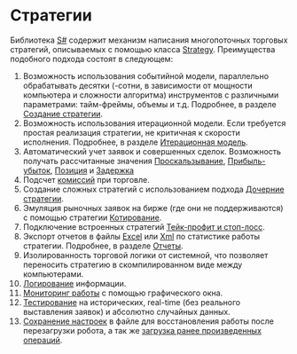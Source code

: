# Cтратегии

Библиотека [S\#](StockSharpAbout.md) содержит механизм написания многопоточных торговых стратегий, описываемых с помощью класса [Strategy](xref:StockSharp.Algo.Strategies.Strategy). Преимущества подобного подхода состоят в следующем:

1. Возможность использования событийной модели, параллельно обрабатывать десятки (\-сотни, в зависимости от мощности компьютера и сложности алгоритма) инструментов с различными параметрами: тайм\-фреймы, объемы и т.д. Подробнее, в разделе [Создание стратегии](StrategyAction.md). 
2. Возможность использования итерационной модели. Если требуется простая реализация стратегии, не критичная к скорости исполнения. Подробнее, в разделе [Итерационная модель](StrategyCreate.md). 
3. Автоматический учет заявок и совершенных сделок. Возможность получать рассчитанные значения [Проскальзывание](Slippage.md), [Прибыль\-убыток](PnL.md), [Позиция](Position.md) и [Задержка](Latency.md)
4. Подсчет [комиссий](Commissions.md) при торговле. 
5. Создание сложных стратегий с использованием подхода [Дочерние стратегии](StrategyChilds.md). 
6. Эмуляция рыночных заявок на бирже (где они не поддерживаются) с помощью стратегии [Котирование](StrategyQuoting.md). 
7. Подключение встроенных стратегий [Тейк\-профит и стоп\-лосс](StrategyProtective.md). 
8. Экспорт отчетов в файлы [Excel](https://ru.wikipedia.org/wiki/Excel) или [Xml](https://ru.wikipedia.org/wiki/Xml) по статистике работы стратегии. Подробнее, в разделе [Отчеты](StrategyReports.md). 
9. Изолированность торговой логики от системной, что позволяет переносить стратегию в скомпилированном виде между компьютерами. 
10. [Логирование](Logging.md) информации. 
11. [Мониторинг работы](LoggingMonitorWindow.md) с помощью графического окна. 
12. [Тестирование](StrategyTesting.md) на исторических, real\-time (без реального выставления заявок) и абсолютно случайных данных. 
13. [Сохранение настроек](StrategyStorage.md) в файле для восстановления работы после перезагрузки робота, а так же [загрузка ранее произведенных операций](StrategyOrdersLoad.md). 
